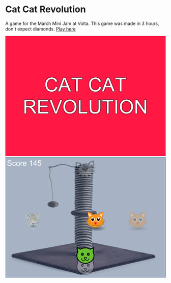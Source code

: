 # Cat Cat Revolution
A game for the March Mini Jam at Volta. This game was made in 3 hours, don't expect diamonds. [Play here](http://www.asciifarm.com/CatCatRevolution/)

![title](Screenshots/Title.png)
![game](Screenshots/Game.png)
